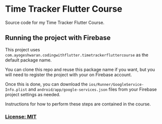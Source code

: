 # Time Tracker Flutter Course

Source code for my Time Tracker Flutter Course.

## Running the project with Firebase

This project uses `com.ayogeshwaran.codingwithflutter.timetrackerfluttercourse` as the default package name.

You can clone this repo and reuse this package name if you want, but you will need to register the project with your on Firebase account.

Once this is done, you can download the `ios/Runner/GoogleService-Info.plist` and `android/app/google-services.json` files from your Firebase project settings as needed.

Instructions for how to perform these steps are contained in the course.

### [License: MIT](LICENSE.md)

